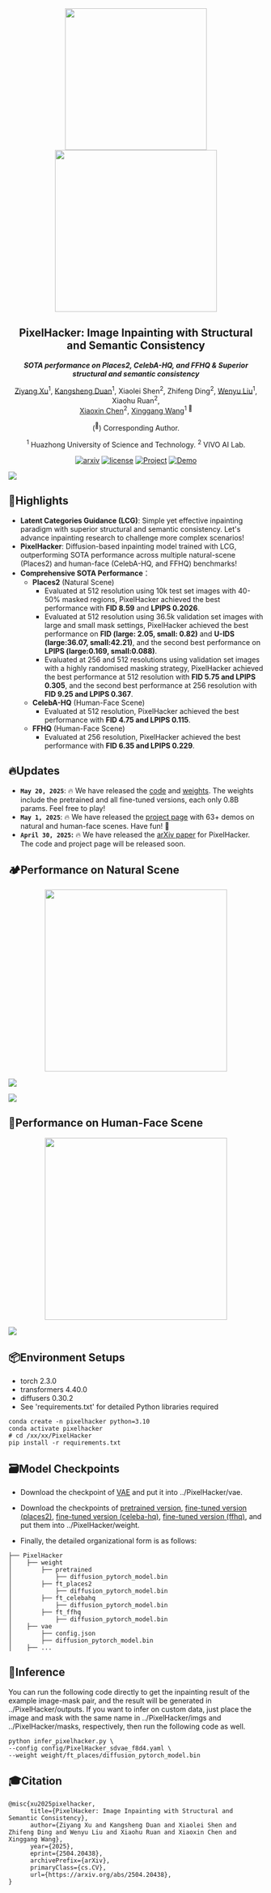 <div align="center">
    <img src="https://raw.githubusercontent.com/hustvl/PixelHacker/main/./assets/LOGO.png" width="280px"></img>
</div>
<div align="center">
    <img src="https://raw.githubusercontent.com/hustvl/PixelHacker/main/./assets/Typing_re.gif" width="320px"></img>
</div>

<div align="center">
<h2>PixelHacker: Image Inpainting with Structural and Semantic Consistency</h2>

**_SOTA performance on Places2, CelebA-HQ, and FFHQ & Superior structural and semantic consistency_**

[Ziyang Xu](https://ziyangxu.top)<sup>1</sup>, [Kangsheng Duan](https://github.com/AnduinD)<sup>1</sup>, Xiaolei Shen<sup>2</sup>, Zhifeng Ding<sup>2</sup>, [Wenyu Liu](http://eic.hust.edu.cn/professor/liuwenyu)<sup>1</sup>, Xiaohu Ruan<sup>2</sup>,  
[Xiaoxin Chen](https://scholar.google.com/citations?hl=zh-CN&user=SI_oBwsAAAAJ)<sup>2</sup>, [Xinggang Wang](https://xwcv.github.io)<sup>1 :email:</sup>

(<sup>:email:</sup>) Corresponding Author.

<sup>1</sup> Huazhong University of Science and Technology. <sup>2</sup> VIVO AI Lab.  

[![arxiv](https://img.shields.io/badge/Paper-arXiv-orange)](https://arxiv.org/abs/2504.20438) [![license](https://img.shields.io/badge/License-Apache_2.0-blue)](LICENSE) [![Project](https://img.shields.io/badge/Project-https://hustvl.github.io/PixelHacker-purple)](https://hustvl.github.io/PixelHacker) [![Demo](https://img.shields.io/badge/Demo-Comming_Soon-b687f8)]()
</div>

<img src="https://raw.githubusercontent.com/hustvl/PixelHacker/main/./assets/Pipeline.png"></img>

## 🌟Highlights
* **Latent Categories Guidance (LCG)**: Simple yet effective inpainting paradigm with superior structural and semantic consistency. Let's advance inpainting research to challenge more complex scenarios!
* **PixelHacker**: Diffusion-based inpainting model trained with LCG, outperforming SOTA performance across multiple natural-scene (Places2) and human-face (CelebA-HQ, and FFHQ) benchmarks!
* **Comprehensive SOTA Performance**：
    * **Places2** (Natural Scene)
        * Evaluated at 512 resolution using 10k test set images with 40-50% masked regions, PixelHacker achieved the best performance with **FID 8.59** and **LPIPS 0.2026**.
        * Evaluated at 512 resolution using 36.5k validation set images with large and small mask settings, PixelHacker achieved the best performance on **FID (large: 2.05, small: 0.82)** and **U-IDS (large:36.07, small:42.21)**, and the second best performance on **LPIPS (large:0.169, small:0.088)**.
        * Evaluated at 256 and 512 resolutions using validation set images with a highly randomised masking strategy, PixelHacker achieved the best performance at 512 resolution with **FID 5.75 and LPIPS 0.305**, and the second best performance at 256 resolution with **FID 9.25 and LPIPS 0.367**.
    * **CelebA-HQ** (Human-Face Scene)
        * Evaluated at 512 resolution, PixelHacker achieved the best performance with **FID 4.75 and LPIPS 0.115**.
    * **FFHQ** (Human-Face Scene)
        * Evaluated at 256 resolution, PixelHacker achieved the best performance with **FID 6.35 and LPIPS 0.229**.

## 🔥Updates

* **`May 20, 2025`**: 🔥 We have released the [code](https://github.com/hustvl/PixelHacker) and [weights](https://huggingface.co/hustvl/PixelHacker/tree/main). The weights include the pretrained and all fine-tuned versions, each only 0.8B params. Feel free to play!
* **`May 1, 2025`**: 🔥 We have released the [project page](https://hustvl.github.io/PixelHacker) with 63+ demos on natural and human-face scenes. Have fun! 🤗
* **`April 30, 2025`:** 🔥 We have released the [arXiv paper](https://arxiv.org/abs/2504.20438) for PixelHacker. The code and project page will be released soon.

## 🏕️Performance on Natural Scene

<div align="center">
<img src="https://raw.githubusercontent.com/hustvl/PixelHacker/main/./assets/Demo1.gif" width="360px"></img>
</div>

<img src="https://raw.githubusercontent.com/hustvl/PixelHacker/main/./assets/Cover.png"></img>

<img src="https://raw.githubusercontent.com/hustvl/PixelHacker/main/./assets/Natural-Scene.png"></img>

## 🤗Performance on Human-Face Scene
<div align="center">
<img src="https://raw.githubusercontent.com/hustvl/PixelHacker/main/./assets/Demo2.gif" width="360px"></img>
</div>

<img src="https://raw.githubusercontent.com/hustvl/PixelHacker/main/./assets/Human-Face.png"></img>

## 📦Environment Setups
* torch 2.3.0
* transformers 4.40.0
* diffusers 0.30.2
* See 'requirements.txt' for detailed Python libraries required

```shell
conda create -n pixelhacker python=3.10
conda activate pixelhacker
# cd /xx/xx/PixelHacker
pip install -r requirements.txt
```

## 🗃️Model Checkpoints
* Download the checkpoint of [VAE](https://huggingface.co/hustvl/PixelHacker/tree/main/vae) and put it into ../PixelHacker/vae.

* Download the checkpoints of [pretrained version](https://huggingface.co/hustvl/PixelHacker/tree/main/pretrained), [fine-tuned version (places2)](https://huggingface.co/hustvl/PixelHacker/tree/main/ft_places2), [fine-tuned version (celeba-hq)](https://huggingface.co/hustvl/PixelHacker/tree/main/ft_celebahq), [fine-tuned version (ffhq)](https://huggingface.co/hustvl/PixelHacker/tree/main/ft_ffhq), and put them into ../PixelHacker/weight.

* Finally, the detailed organizational form is as follows:
```shell
├── PixelHacker
│    ├── weight
│        ├── pretrained
│            ├── diffusion_pytorch_model.bin
│        ├── ft_places2
│            ├── diffusion_pytorch_model.bin
│        ├── ft_celebahq
│            ├── diffusion_pytorch_model.bin
│        ├── ft_ffhq
│            ├── diffusion_pytorch_model.bin
│    ├── vae
│        ├── config.json
│        ├── diffusion_pytorch_model.bin
│    ├── ...
```

## 🔮Inference
You can run the following code directly to get the inpainting result of the example image-mask pair, and the result will be generated in ../PixelHacker/outputs. If you want to infer on custom data, just place the image and mask with the same name in ../PixelHacker/imgs and ../PixelHacker/masks, respectively, then run the following code as well.
```shell
python infer_pixelhacker.py \
--config config/PixelHacker_sdvae_f8d4.yaml \
--weight weight/ft_places/diffusion_pytorch_model.bin
```


## 🎓Citation

```shell
@misc{xu2025pixelhacker,
      title={PixelHacker: Image Inpainting with Structural and Semantic Consistency}, 
      author={Ziyang Xu and Kangsheng Duan and Xiaolei Shen and Zhifeng Ding and Wenyu Liu and Xiaohu Ruan and Xiaoxin Chen and Xinggang Wang},
      year={2025},
      eprint={2504.20438},
      archivePrefix={arXiv},
      primaryClass={cs.CV},
      url={https://arxiv.org/abs/2504.20438}, 
}
```

